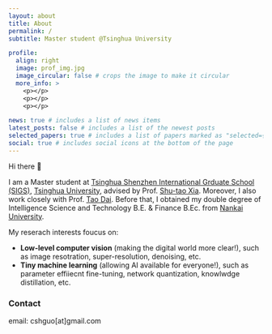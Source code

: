 ```yaml
---
layout: about
title: About
permalink: /
subtitle: Master student @Tsinghua University

profile:
  align: right
  image: prof_img.jpg
  image_circular: false # crops the image to make it circular
  more_info: >
    <p></p>
    <p></p>
    <p></p>

news: true # includes a list of news items
latest_posts: false # includes a list of the newest posts
selected_papers: true # includes a list of papers marked as "selected={true}"
social: true # includes social icons at the bottom of the page
---
```


Hi there 👋

I am a Master student at [Tsinghua Shenzhen International Grduate School (SIGS)](https://www.sigs.tsinghua.edu.cn/en/), [Tsinghua University](https://www.tsinghua.edu.cn/en/index.htm), advised by Prof. [Shu-tao Xia](https://www.sigs.tsinghua.edu.cn/xst/main.htm). Moreover, I also work closely with Prof. [Tao Dai](https://scholar.google.com.hk/citations?user=MqJNdaAAAAAJ&hl=zh-CN&oi=ao). Before that, I obtained my double degree of Intelligence Science and Technology B.E. & Finance B.Ec. from [Nankai University](https://en.nankai.edu.cn/). 


My reserach interests foucus on:

- **Low-level computer vision** (making the digital world more clear!), such as image resotration, super-resolution, denoising, etc.
- **Tiny machine learning** (allowing AI available for everyone!), such as parameter effiiecnt fine-tuning, network quantization, knowlwdge distillation, etc.


### Contact

email: cshguo[at]gmail.com
